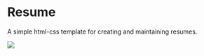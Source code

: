 # Resume

A simple html-css template for creating and maintaining resumes.

![](https://i.imgur.com/41uvK4E.jpeg)
